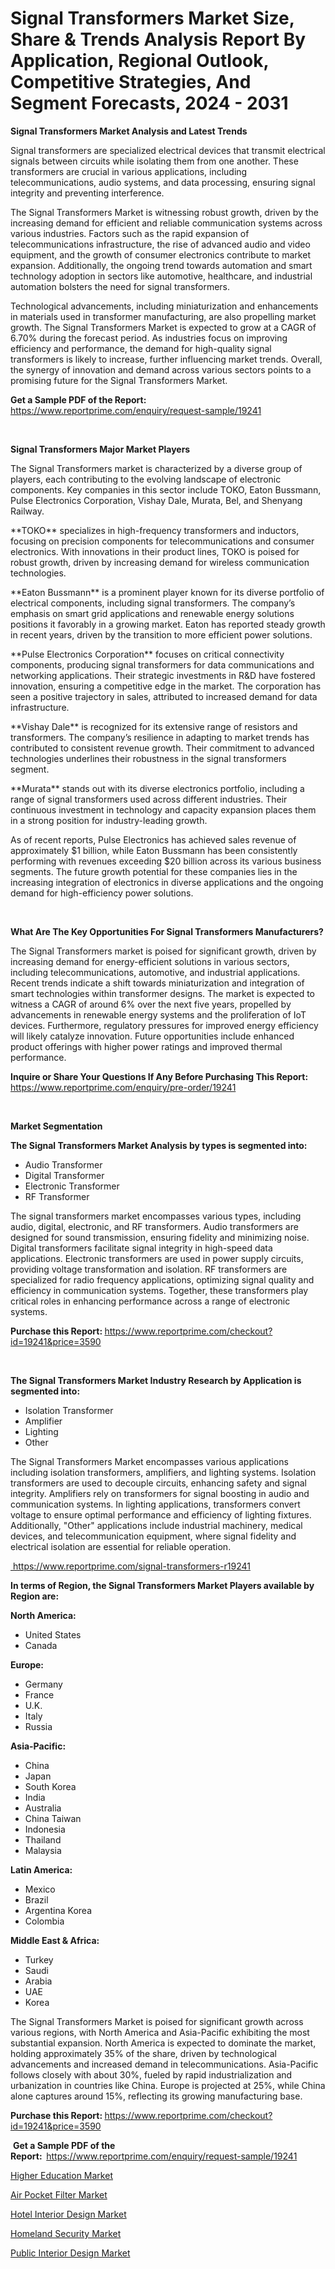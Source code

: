 <p><h1>Signal Transformers Market Size, Share & Trends Analysis Report By Application, Regional Outlook, Competitive Strategies, And Segment Forecasts, 2024 - 2031</h1></p><p><strong>Signal Transformers Market Analysis and Latest Trends</strong></p>
<p><p>Signal transformers are specialized electrical devices that transmit electrical signals between circuits while isolating them from one another. These transformers are crucial in various applications, including telecommunications, audio systems, and data processing, ensuring signal integrity and preventing interference.</p><p>The Signal Transformers Market is witnessing robust growth, driven by the increasing demand for efficient and reliable communication systems across various industries. Factors such as the rapid expansion of telecommunications infrastructure, the rise of advanced audio and video equipment, and the growth of consumer electronics contribute to market expansion. Additionally, the ongoing trend towards automation and smart technology adoption in sectors like automotive, healthcare, and industrial automation bolsters the need for signal transformers.</p><p>Technological advancements, including miniaturization and enhancements in materials used in transformer manufacturing, are also propelling market growth. The Signal Transformers Market is expected to grow at a CAGR of 6.70% during the forecast period. As industries focus on improving efficiency and performance, the demand for high-quality signal transformers is likely to increase, further influencing market trends. Overall, the synergy of innovation and demand across various sectors points to a promising future for the Signal Transformers Market.</p></p>
<p><strong>Get a Sample PDF of the Report:&nbsp;</strong> <a href="https://www.reportprime.com/enquiry/request-sample/19241?utm_campaign=1861&utm_medium=2&utm_source=Github&utm_content=ia&utm_term=22112024&utm_id=signal-transformers">https://www.reportprime.com/enquiry/request-sample/19241</a></p>
<p>&nbsp;</p>
<p><strong>Signal Transformers Major Market Players</strong></p>
<p><p>The Signal Transformers market is characterized by a diverse group of players, each contributing to the evolving landscape of electronic components. Key companies in this sector include TOKO, Eaton Bussmann, Pulse Electronics Corporation, Vishay Dale, Murata, Bel, and Shenyang Railway.</p><p>**TOKO** specializes in high-frequency transformers and inductors, focusing on precision components for telecommunications and consumer electronics. With innovations in their product lines, TOKO is poised for robust growth, driven by increasing demand for wireless communication technologies.</p><p>**Eaton Bussmann** is a prominent player known for its diverse portfolio of electrical components, including signal transformers. The company’s emphasis on smart grid applications and renewable energy solutions positions it favorably in a growing market. Eaton has reported steady growth in recent years, driven by the transition to more efficient power solutions.</p><p>**Pulse Electronics Corporation** focuses on critical connectivity components, producing signal transformers for data communications and networking applications. Their strategic investments in R&D have fostered innovation, ensuring a competitive edge in the market. The corporation has seen a positive trajectory in sales, attributed to increased demand for data infrastructure.</p><p>**Vishay Dale** is recognized for its extensive range of resistors and transformers. The company’s resilience in adapting to market trends has contributed to consistent revenue growth. Their commitment to advanced technologies underlines their robustness in the signal transformers segment.</p><p>**Murata** stands out with its diverse electronics portfolio, including a range of signal transformers used across different industries. Their continuous investment in technology and capacity expansion places them in a strong position for industry-leading growth.</p><p>As of recent reports, Pulse Electronics has achieved sales revenue of approximately $1 billion, while Eaton Bussmann has been consistently performing with revenues exceeding $20 billion across its various business segments. The future growth potential for these companies lies in the increasing integration of electronics in diverse applications and the ongoing demand for high-efficiency power solutions.</p></p>
<p>&nbsp;</p>
<p><strong>What Are The Key Opportunities For Signal Transformers Manufacturers?</strong></p>
<p><p>The Signal Transformers market is poised for significant growth, driven by increasing demand for energy-efficient solutions in various sectors, including telecommunications, automotive, and industrial applications. Recent trends indicate a shift towards miniaturization and integration of smart technologies within transformer designs. The market is expected to witness a CAGR of around 6% over the next five years, propelled by advancements in renewable energy systems and the proliferation of IoT devices. Furthermore, regulatory pressures for improved energy efficiency will likely catalyze innovation. Future opportunities include enhanced product offerings with higher power ratings and improved thermal performance.</p></p>
<p><strong>Inquire or Share Your Questions If Any Before Purchasing This Report:</strong> <a href="https://www.reportprime.com/enquiry/pre-order/19241?utm_campaign=1861&utm_medium=2&utm_source=Github&utm_content=ia&utm_term=22112024&utm_id=signal-transformers">https://www.reportprime.com/enquiry/pre-order/19241</a></p>
<p>&nbsp;</p>
<p><strong>Market Segmentation</strong></p>
<p><strong>The Signal Transformers Market Analysis by types is segmented into:</strong></p>
<p><ul><li>Audio Transformer</li><li>Digital Transformer</li><li>Electronic Transformer</li><li>RF Transformer</li></ul></p>
<p><p>The signal transformers market encompasses various types, including audio, digital, electronic, and RF transformers. Audio transformers are designed for sound transmission, ensuring fidelity and minimizing noise. Digital transformers facilitate signal integrity in high-speed data applications. Electronic transformers are used in power supply circuits, providing voltage transformation and isolation. RF transformers are specialized for radio frequency applications, optimizing signal quality and efficiency in communication systems. Together, these transformers play critical roles in enhancing performance across a range of electronic systems.</p></p>
<p><strong>Purchase this Report:&nbsp;</strong><a href="https://www.reportprime.com/checkout?id=19241&price=3590&utm_campaign=1861&utm_medium=2&utm_source=Github&utm_content=ia&utm_term=22112024&utm_id=signal-transformers">https://www.reportprime.com/checkout?id=19241&price=3590</a></p>
<p>&nbsp;</p>
<p><strong>The Signal Transformers Market Industry Research by Application is segmented into:</strong></p>
<p><ul><li>Isolation Transformer</li><li>Amplifier</li><li>Lighting</li><li>Other</li></ul></p>
<p><p>The Signal Transformers Market encompasses various applications including isolation transformers, amplifiers, and lighting systems. Isolation transformers are used to decouple circuits, enhancing safety and signal integrity. Amplifiers rely on transformers for signal boosting in audio and communication systems. In lighting applications, transformers convert voltage to ensure optimal performance and efficiency of lighting fixtures. Additionally, "Other" applications include industrial machinery, medical devices, and telecommunication equipment, where signal fidelity and electrical isolation are essential for reliable operation.</p></p>
<p><a href="https://www.reportprime.com/signal-transformers-r19241?utm_campaign=1861&utm_medium=2&utm_source=Github&utm_content=ia&utm_term=22112024&utm_id=signal-transformers">&nbsp;https://www.reportprime.com/signal-transformers-r19241</a></p>
<p><strong>In terms of Region, the Signal Transformers Market Players available by Region are:</strong></p>
<p>
    <p> <strong> North America: </strong>
        <ul>
            <li>United States</li>
            <li>Canada</li>
        </ul>
        </p> 
    <p> <strong> Europe: </strong>
        <ul>
            <li>Germany</li>
            <li>France</li>
            <li>U.K.</li>
            <li>Italy</li>
            <li>Russia</li>
        </ul>
        </p> 
    <p> <strong> Asia-Pacific: </strong>
        <ul>
            <li>China</li>
            <li>Japan</li>
            <li>South Korea</li>
            <li>India</li>
            <li>Australia</li>
            <li>China Taiwan</li>
            <li>Indonesia</li>
            <li>Thailand</li>
            <li>Malaysia</li>
        </ul>
        </p> 
    <p> <strong> Latin America: </strong>
        <ul>
            <li>Mexico</li>
            <li>Brazil</li>
            <li>Argentina Korea</li>
            <li>Colombia</li>
        </ul>
        </p> 
    <p> <strong> Middle East & Africa: </strong>
        <ul>
            <li>Turkey</li>
            <li>Saudi</li>
            <li>Arabia</li>
            <li>UAE</li>
            <li>Korea</li>
        </ul>
    </p>
    </p>
<p><p>The Signal Transformers Market is poised for significant growth across various regions, with North America and Asia-Pacific exhibiting the most substantial expansion. North America is expected to dominate the market, holding approximately 35% of the share, driven by technological advancements and increased demand in telecommunications. Asia-Pacific follows closely with about 30%, fueled by rapid industrialization and urbanization in countries like China. Europe is projected at 25%, while China alone captures around 15%, reflecting its growing manufacturing base.</p></p>
<p><strong>Purchase this Report: </strong><a href="https://www.reportprime.com/checkout?id=19241&price=3590&utm_campaign=1861&utm_medium=2&utm_source=Github&utm_content=ia&utm_term=22112024&utm_id=signal-transformers">https://www.reportprime.com/checkout?id=19241&price=3590</a></p>
<p>&nbsp;<strong>Get a Sample PDF of the Report:&nbsp;&nbsp;</strong><a href="https://www.reportprime.com/enquiry/request-sample/19241?utm_campaign=1861&utm_medium=2&utm_source=Github&utm_content=ia&utm_term=22112024&utm_id=signal-transformers">https://www.reportprime.com/enquiry/request-sample/19241</a></p>
<p><strong></strong></p>
<p><p><a href="https://www.linkedin.com/pulse/projected-cagr-98-report-higher-education-market-analysis-jajdc?utm_campaign=1861&utm_medium=2&utm_source=Github&utm_content=ia&utm_term=22112024&utm_id=signal-transformers">Higher Education Market</a></p><p><a href="https://github.com/pizolina/Market-Research-Report-List-6/blob/main/air-pocket-filter-market.md?utm_campaign=1861&utm_medium=2&utm_source=Github&utm_content=ia&utm_term=22112024&utm_id=signal-transformers">Air Pocket Filter Market</a></p><p><a href="https://issuu.com/reportprime-2/docs/hotel-interior-design-market-size-2_50b1a83c45ee3e?utm_campaign=1861&utm_medium=2&utm_source=Github&utm_content=ia&utm_term=22112024&utm_id=signal-transformers">Hotel Interior Design Market</a></p><p><a href="https://www.linkedin.com/pulse/global-homeland-security-market-size-2024-2031-insights-wddpe?utm_campaign=1861&utm_medium=2&utm_source=Github&utm_content=ia&utm_term=22112024&utm_id=signal-transformers">Homeland Security Market</a></p><p><a href="https://issuu.com/reportprime-2/docs/public-interior-design-market-size-_6d2ce9ddfec3ce?utm_campaign=1861&utm_medium=2&utm_source=Github&utm_content=ia&utm_term=22112024&utm_id=signal-transformers">Public Interior Design Market</a></p></p>